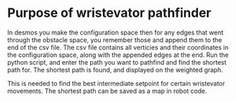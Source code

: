 # Purpose of wristevator pathfinder
In desmos you make the configuration space then for any edges that went through the obstacle space, you remember those
and append them to the end of the csv file. The csv file contains all verticies and their coordinates in the configuration space, along
with the appended edges at the end. Run the python script, and enter the path you want to pathfind and find the shortest path for. The
shortest path is found, and displayed on the weighted graph.

This is needed to find the best intermediate setpoint for certain wristevator movements. The shortest path can be saved as a map in robot code.
